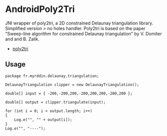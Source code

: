 # AndroidPoly2Tri

JNI wrapper of poly2tri, a 2D constrained Delaunay triangulation library.
Simplified version > no holes handler.
Poly2tri is based on the paper "Sweep-line algorithm for constrained Delaunay triangulation" by V. Domiter and and B. Zalik.

* [poly2tri](http://code.google.com/p/poly2tri/)

## Usage

	package fr.myrddin.delaunay.triangulation;
	
	DelaunayTriangulation clipper = new DelaunayTriangulation();

	double[] input = { -200,-200,200,-200,200,200,-200,200 };

	double[] output = clipper.triangulate(input);

	for (int i = 0; i < output.length; i++)
	{
		Log.e("", "" + output[i]);
	}
	Log.e("", "----");